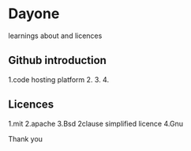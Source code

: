 # Dayone
learnings about and licences 

## Github introduction
1.code hosting platform
2.
3.
4.

## Licences
1.mit
2.apache
3.Bsd 2clause simplified licence
4.Gnu

Thank you

